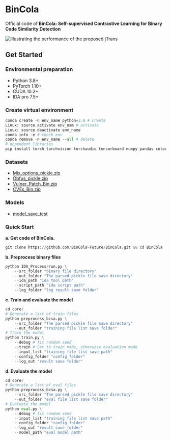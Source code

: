 
# BinCola

Official code of **BinCola: Self-supervised Contrastive Learning for Binary Code Similarity Detection**

![Illustrating the performance of the proposed jTrans](/figures/TOP1-poolsize.png)

## Get Started

### Environmental preparation

- Python 3.8+
- PyTorch 1.10+
- CUDA 10.2+
- IDA pro 7.5+

### Create virtual environment

```python
conda create -n env_name python=3.8 # create
Linux: source activate env_nam # activate
Linux: source deactivate env_name
conda info -e # check env
conda remove -n env_name --all # delete
# dependent libraries
pip install torch torchvision torchaudio tensorboard numpy pandas coloredlogs matplotlib PyYAML seaborn sklearn tqdm info-nce-pytorch
```

### Datasets

- [Mix_options_pickle.zip](https://drive.google.com/file/d/17Svo5WHn0Y-jgqYlm4JmNG1b5GarkTXV/view?usp=sharing)
- [Obfus_pickle.zip](https://drive.google.com/file/d/1H5hzcYxya1-3fTl0WoHIlPMzJ7T0jYjO/view?usp=sharing)
- [Vulner_Patch_Bin.zip](https://drive.google.com/file/d/1LfbstrsZjfhDZjNHSPRveDu1k9p9848e/view?usp=sharing)
- [CVEs_Bin.zip](https://drive.google.com/file/d/1WQXL809uiwWcLevQFVrbXthaqlbjI05I/view?usp=sharing)

### Models

- [model_save_test](https://drive.google.com/file/d/1M3rPmlIawCPPrCbQ9wAfGKA7uKwEck6p/view?usp=sharing)

### Quick Start

**a. Get code of BinCola.**

```python
git clone https://github.com/BinCola-Future/BinCola.git && cd BinCola
```

**b. Preprocess binary files**

```python
python IDA_Process/run.py \
    --src_folder "binary file directory" 
    --out_folder "The parsed pickle file save directory"
    --ida_path "ida tool path"
    --script_path "ida script path"
    --log_folder "log result save folder"
```

**c. Train and evaluate the model**

```python
cd core/
# Generate a list of train files
python preprocess_bcsa.py \
    --src_folder "The parsed pickle file save directory"
    --out_folder "training file list save folder"
# Train the model
python train.py \
    --debug # fix random seed
    --train # Set to train mode, otherwise evaluation mode
    --input_list "training file list save path"
    --config_folder "config folder"
    --log_out "result save folder"
```

**d. Evaluate the model**

```python
cd core/
# Generate a list of eval files
python preprocess_bcsa.py \
    --src_folder "The parsed pickle file save directory"
    --out_folder "eval file list save folder"
# Evaluate the model
python eval.py \
    --debug # fix random seed
    --input_list "training file list save path"
    --config_folder "config folder"
    --log_out "result save folder"
    --model_path "eval model path"
```
